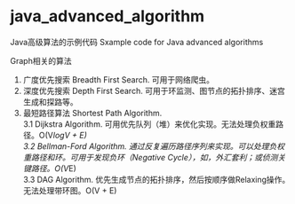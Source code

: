 # java_advanced_algorithm
Java高级算法的示例代码 Sxample code for Java advanced algorithms

Graph相关的算法
1. 广度优先搜索 Breadth First Search. 可用于网络爬虫。
2. 深度优先搜索 Depth First Search. 可用于环监测、图节点的拓扑排序、迷宫生成和探路等。
3. 最短路径算法 Shortest Path Algorithm. 
    <br>3.1 Dijkstra Algorithm. 可用优先队列（堆）来优化实现。无法处理负权重路径。O(V*logV + E)
    <br>3.2 Bellman-Ford Algorithm. 通过反复遍历路径序列来实现。可以处理负权重路径和环。可用于发现负环（Negative Cycle），如，外汇套利；或侦测关键路径。O(V*E)
    <br>3.3 DAG Algorithm. 优先生成节点的拓扑排序，然后按顺序做Relaxing操作。无法处理带环图。O(V + E)
